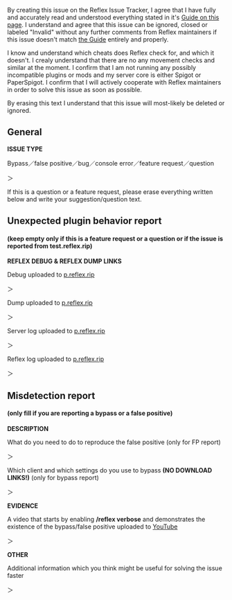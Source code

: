 By creating this issue on the Reflex Issue Tracker, I agree that I have fully and accurately read and understood everything stated in it's [Guide on this page](https://github.com/MeGysssTaa/ReflexIssueTracker/blob/master/GUIDE.md). I understand and agree that this issue can be ignored, closed or labeled "Invalid" without any further comments from Reflex maintainers if this issue doesn't match [the Guide](https://github.com/MeGysssTaa/ReflexIssueTracker/blob/master/GUIDE.md) entirely and properly.

I know and understand which cheats does Reflex check for, and which it doesn't. I crealy understand that there are no any movement checks and similar at the moment. I confirm that I am not running any possibly incompatible plugins or mods and my server core is either Spigot or PaperSpigot. I confirm that I will actively cooperate with Reflex maintainers in order to solve this issue as soon as possible.

By erasing this text I understand that this issue will most-likely be deleted or ignored.

## General
**ISSUE TYPE**

Bypass／false positive／bug／console error／feature request／question

＞ 



If this is a question or a feature request, please erase everything written below and write your suggestion/question text.


## Unexpected plugin behavior report
#### (keep empty only if this is a feature request or a question or if the issue is reported from test.reflex.rip)
**REFLEX DEBUG & REFLEX DUMP LINKS**

Debug uploaded to [p.reflex.rip](https://p.reflex.rip)

＞



Dump uploaded to [p.reflex.rip](https://p.reflex.rip)

＞ 



Server log uploaded to [p.reflex.rip](https://p.reflex.rip)

＞ 



Reflex log uploaded to [p.reflex.rip](https://p.reflex.rip)

＞ 



## Misdetection report
#### (only fill if you are reporting a bypass or a false positive)
**DESCRIPTION**

What do you need to do to reproduce the false positive (only for FP report) 

＞ 



Which client and which settings do you use to bypass **(NO DOWNLOAD LINKS!)** (only for bypass report) 

＞ 



**EVIDENCE**

A video that starts by enabling **/reflex verbose** and demonstrates the existence of the bypass/false positive uploaded to [YouTube](https://youtube.com) 

＞ 



**OTHER**

Additional information which you think might be useful for solving the issue faster

＞ 
